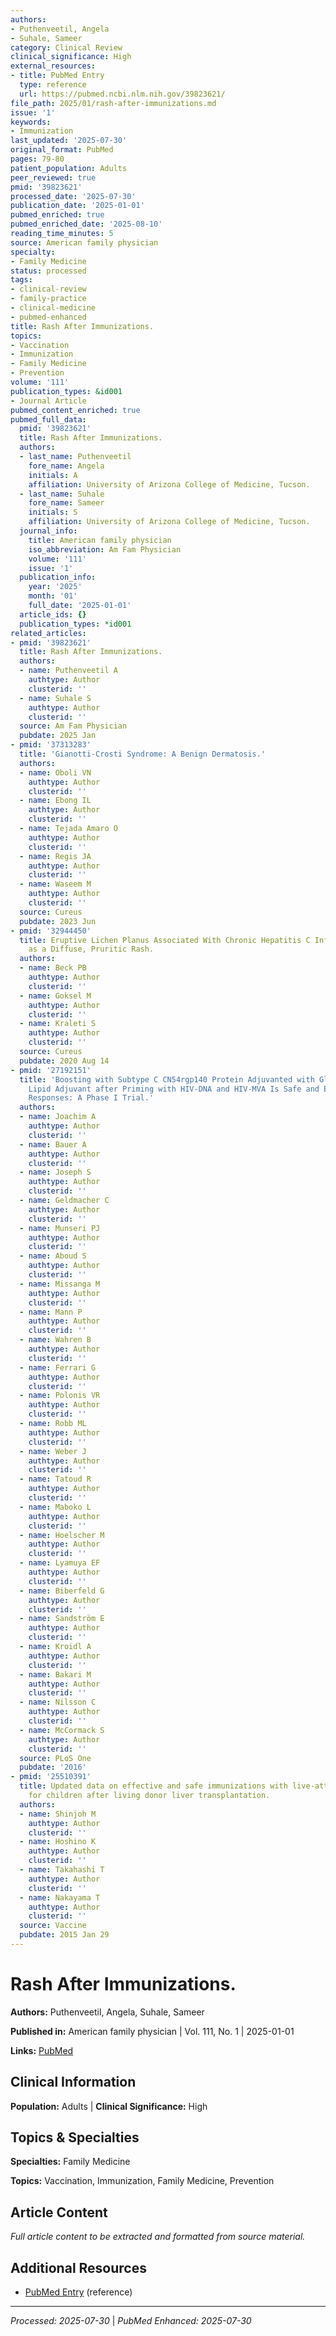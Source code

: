 ```yaml
---
authors:
- Puthenveetil, Angela
- Suhale, Sameer
category: Clinical Review
clinical_significance: High
external_resources:
- title: PubMed Entry
  type: reference
  url: https://pubmed.ncbi.nlm.nih.gov/39823621/
file_path: 2025/01/rash-after-immunizations.md
issue: '1'
keywords:
- Immunization
last_updated: '2025-07-30'
original_format: PubMed
pages: 79-80
patient_population: Adults
peer_reviewed: true
pmid: '39823621'
processed_date: '2025-07-30'
publication_date: '2025-01-01'
pubmed_enriched: true
pubmed_enriched_date: '2025-08-10'
reading_time_minutes: 5
source: American family physician
specialty:
- Family Medicine
status: processed
tags:
- clinical-review
- family-practice
- clinical-medicine
- pubmed-enhanced
title: Rash After Immunizations.
topics:
- Vaccination
- Immunization
- Family Medicine
- Prevention
volume: '111'
publication_types: &id001
- Journal Article
pubmed_content_enriched: true
pubmed_full_data:
  pmid: '39823621'
  title: Rash After Immunizations.
  authors:
  - last_name: Puthenveetil
    fore_name: Angela
    initials: A
    affiliation: University of Arizona College of Medicine, Tucson.
  - last_name: Suhale
    fore_name: Sameer
    initials: S
    affiliation: University of Arizona College of Medicine, Tucson.
  journal_info:
    title: American family physician
    iso_abbreviation: Am Fam Physician
    volume: '111'
    issue: '1'
  publication_info:
    year: '2025'
    month: '01'
    full_date: '2025-01-01'
  article_ids: {}
  publication_types: *id001
related_articles:
- pmid: '39823621'
  title: Rash After Immunizations.
  authors:
  - name: Puthenveetil A
    authtype: Author
    clusterid: ''
  - name: Suhale S
    authtype: Author
    clusterid: ''
  source: Am Fam Physician
  pubdate: 2025 Jan
- pmid: '37313283'
  title: 'Gianotti-Crosti Syndrome: A Benign Dermatosis.'
  authors:
  - name: Oboli VN
    authtype: Author
    clusterid: ''
  - name: Ebong IL
    authtype: Author
    clusterid: ''
  - name: Tejada Amaro O
    authtype: Author
    clusterid: ''
  - name: Regis JA
    authtype: Author
    clusterid: ''
  - name: Waseem M
    authtype: Author
    clusterid: ''
  source: Cureus
  pubdate: 2023 Jun
- pmid: '32944450'
  title: Eruptive Lichen Planus Associated With Chronic Hepatitis C Infection Presenting
    as a Diffuse, Pruritic Rash.
  authors:
  - name: Beck PB
    authtype: Author
    clusterid: ''
  - name: Goksel M
    authtype: Author
    clusterid: ''
  - name: Kraleti S
    authtype: Author
    clusterid: ''
  source: Cureus
  pubdate: 2020 Aug 14
- pmid: '27192151'
  title: 'Boosting with Subtype C CN54rgp140 Protein Adjuvanted with Glucopyranosyl
    Lipid Adjuvant after Priming with HIV-DNA and HIV-MVA Is Safe and Enhances Immune
    Responses: A Phase I Trial.'
  authors:
  - name: Joachim A
    authtype: Author
    clusterid: ''
  - name: Bauer A
    authtype: Author
    clusterid: ''
  - name: Joseph S
    authtype: Author
    clusterid: ''
  - name: Geldmacher C
    authtype: Author
    clusterid: ''
  - name: Munseri PJ
    authtype: Author
    clusterid: ''
  - name: Aboud S
    authtype: Author
    clusterid: ''
  - name: Missanga M
    authtype: Author
    clusterid: ''
  - name: Mann P
    authtype: Author
    clusterid: ''
  - name: Wahren B
    authtype: Author
    clusterid: ''
  - name: Ferrari G
    authtype: Author
    clusterid: ''
  - name: Polonis VR
    authtype: Author
    clusterid: ''
  - name: Robb ML
    authtype: Author
    clusterid: ''
  - name: Weber J
    authtype: Author
    clusterid: ''
  - name: Tatoud R
    authtype: Author
    clusterid: ''
  - name: Maboko L
    authtype: Author
    clusterid: ''
  - name: Hoelscher M
    authtype: Author
    clusterid: ''
  - name: Lyamuya EF
    authtype: Author
    clusterid: ''
  - name: Biberfeld G
    authtype: Author
    clusterid: ''
  - name: Sandström E
    authtype: Author
    clusterid: ''
  - name: Kroidl A
    authtype: Author
    clusterid: ''
  - name: Bakari M
    authtype: Author
    clusterid: ''
  - name: Nilsson C
    authtype: Author
    clusterid: ''
  - name: McCormack S
    authtype: Author
    clusterid: ''
  source: PLoS One
  pubdate: '2016'
- pmid: '25510391'
  title: Updated data on effective and safe immunizations with live-attenuated vaccines
    for children after living donor liver transplantation.
  authors:
  - name: Shinjoh M
    authtype: Author
    clusterid: ''
  - name: Hoshino K
    authtype: Author
    clusterid: ''
  - name: Takahashi T
    authtype: Author
    clusterid: ''
  - name: Nakayama T
    authtype: Author
    clusterid: ''
  source: Vaccine
  pubdate: 2015 Jan 29
---
```


# Rash After Immunizations.

**Authors:** Puthenveetil, Angela, Suhale, Sameer

**Published in:** American family physician | Vol. 111, No. 1 | 2025-01-01

**Links:** [PubMed](https://pubmed.ncbi.nlm.nih.gov/39823621/)

## Clinical Information

**Population:** Adults | **Clinical Significance:** High

## Topics & Specialties

**Specialties:** Family Medicine

**Topics:** Vaccination, Immunization, Family Medicine, Prevention

## Article Content

*Full article content to be extracted and formatted from source material.*

## Additional Resources

- [PubMed Entry](https://pubmed.ncbi.nlm.nih.gov/39823621/) (reference)

---

*Processed: 2025-07-30* | *PubMed Enhanced: 2025-07-30*
